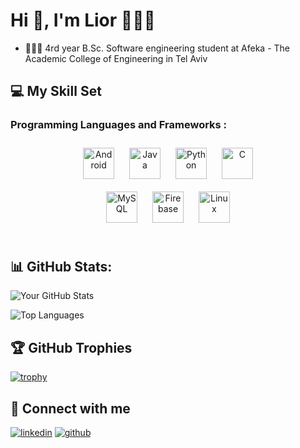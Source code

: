 # Hi 👋, I'm Lior 🧑🏻‍💻

- 👨🏻‍🎓 4rd year B.Sc. Software engineering student at Afeka - The Academic College of Engineering in Tel Aviv 

## 💻 My Skill Set

### Programming Languages and Frameworks :
<div align="center">  
<a href="https://www.android.com/intl/en_in/" target="_blank"><img style="margin: 10px" src="https://upload.wikimedia.org/wikipedia/commons/e/ea/Android_logo_2023_%28stacked%29.svg" alt="Android" height="50" /></a>  
<a href="https://www.java.com/" target="_blank"><img style="margin: 10px" src="https://profilinator.rishav.dev/skills-assets/java-original-wordmark.svg" alt="Java" height="50" /></a>  
<a href="https://www.python.org/" target="_blank"><img style="margin: 10px" src="https://profilinator.rishav.dev/skills-assets/python-original.svg" alt="Python" height="50" /></a>  
<a href="https://www.cprogramming.com/" target="_blank"><img style="margin: 10px" src="https://profilinator.rishav.dev/skills-assets/c-original.svg" alt="C" height="50" /></a>  
</div>  

<div align="center">  
<a href="https://www.mysql.com/" target="_blank"><img style="margin: 10px" src="https://profilinator.rishav.dev/skills-assets/mysql-original-wordmark.svg" alt="MySQL" height="50" /></a>  
<a href="https://firebase.google.com/" target="_blank"><img style="margin: 10px" src="https://upload.wikimedia.org/wikipedia/commons/f/fd/Firebase_Logo_%28No_wordmark%29_%282024-%29.svg" alt="Firebase" height="50" /></a>  
<a href="https://www.linux.org/" target="_blank"><img style="margin: 10px" src="https://profilinator.rishav.dev/skills-assets/linux-original.svg" alt="Linux" height="50" /></a>  

</div>  

<br/>  

## 📊 GitHub Stats:
![Your GitHub Stats](https://github-readme-stats.vercel.app/api?username=lioravraham5&show_icons=true&theme=default&count_private=true)

![Top Languages](https://github-readme-stats.vercel.app/api/top-langs/?username=lioravraham5&layout=compact&theme=default)

## 🏆 GitHub Trophies
[![trophy](https://github-profile-trophy.vercel.app/?username=lioravraham5&theme=default)](https://github.com/ryo-ma/github-profile-trophy)



## 🤝 Connect with me
<a href="https://www.linkedin.com/in/lior-avraham-468796247/" target="_blank"><img style="margin-bottom: 5px" src="https://img.shields.io/badge/linkedin-%231E77B5.svg?&style=for-the-badge&logo=linkedin&logoColor=white" alt=linkedin /></a>
<a href="https://github.com/Lioravraham5" target="_blank"><img style="margin-bottom: 5px" src="https://img.shields.io/badge/github-%2324292e.svg?&style=for-the-badge&logo=github&logoColor=white" alt=github /></a>
